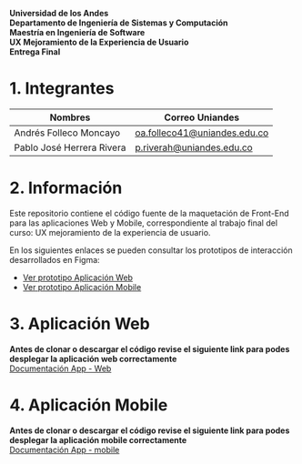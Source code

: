 **Universidad de los Andes<br/>
Departamento de Ingeniería de Sistemas y Computación<br/>
Maestría en Ingeniería de Software<br/>
UX Mejoramiento de la Experiencia de Usuario<br/>
Entrega Final**<br/>

# 1. Integrantes

|Nombres|Correo Uniandes|
|---|---|
|Andrés Folleco Moncayo|oa.folleco41@uniandes.edu.co|
|Pablo José Herrera Rivera|p.riverah@uniandes.edu.co|

# 2. Información

Este repositorio contiene el código fuente de la maquetación de Front-End para las aplicaciones Web y Mobile, correspondiente al trabajo final del curso: UX mejoramiento de la experiencia de usuario.

En los siguientes enlaces se pueden consultar los prototipos de interacción desarrollados en Figma:

* [Ver prototipo Aplicación Web](https://www.figma.com/proto/nys5SfSqGC2WUOJisWk6rZ/MISO---UX-Mejoramiento-de-la-experiencia-de-usuario---Proyecto-Alarmas--Prototipo-?node-id=1-2&p=f&t=KKbBB3Ooh1Uz5Vrm-1&scaling=contain&content-scaling=fixed&page-id=0%3A1&starting-point-node-id=1%3A2)
* [Ver prototipo Aplicación Mobile](https://www.figma.com/proto/nys5SfSqGC2WUOJisWk6rZ/MISO---UX-Mejoramiento-de-la-experiencia-de-usuario---Proyecto-Alarmas--Prototipo-?node-id=2042-1517&p=f&t=qu6YcFs3eaQJoaNB-0&scaling=scale-down&content-scaling=fixed&page-id=156%3A2734&starting-point-node-id=2042%3A1517)

# 3. Aplicación Web


**Antes de clonar o descargar el código revise el siguiente link para podes desplegar la aplicación web correctamente** <br>
[Documentación App - Web](/web/)

# 4. Aplicación Mobile

**Antes de clonar o descargar el código revise el siguiente link para podes desplegar la aplicación mobile correctamente** <br>
[Documentación App - mobile](/mobile/)